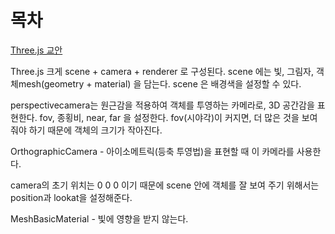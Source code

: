 # 목차

[Three.js 교안](https://paullabworkspace.notion.site/Three-js-0c30b960ac224290b91176de3580269e)

Three.js
크게 scene + camera + renderer 로 구성된다.
scene 에는 빛, 그림자, 객체mesh(geometry + material) 을 담는다.
scene 은 배경색을 설정할 수 있다.

perspectivecamera는 원근감을 적용하여 객체를 투영하는 카메라로, 3D 공간감을 표현한다.
fov, 종횡비, near, far 을 설정한다.
fov(시야각)이 커지면, 더 많은 것을 보여줘야 하기 때문에 객체의 크기가 작아진다.

OrthographicCamera - 아이소메트릭(등축 투영법)을 표현할 때 이 카메라를 사용한다.

camera의 초기 위치는 0 0 0 이기 때문에 scene 안에 객체를 잘 보여 주기 위해서는 position과 lookat을 설정해준다.

MeshBasicMaterial - 빛에 영향을 받지 않는다.